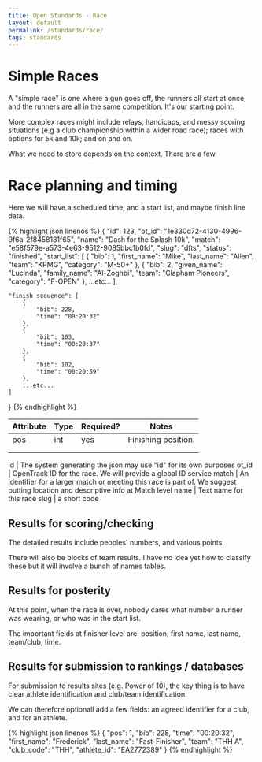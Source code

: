 ```yaml
---
title: Open Standards - Race
layout: default
permalink: /standards/race/
tags: standards
---
```


# Simple Races

A "simple race" is one where a gun goes off, the runners all start at once, and the runners are all in the same competition.  It's our starting point. 

More complex races might include relays, handicaps, and messy scoring situations (e.g a club championship within a wider road race); races with options for 5k and 10k; and on and on. 


What we need to store depends on the context.  There are a few


# Race planning and timing

Here we will have a scheduled time, and a start list, and maybe finish line data.

{% highlight json linenos %}
{
    "id": 123,
    "ot_id": "1e330d72-4130-4996-9f6a-2f8458181f65",
    "name": "Dash for the Splash 10k",
    "match": "e58f579e-a573-4e63-9512-9085bbc1b0fd",
    "slug": "dfts",
    "status": "finished",
    "start_list": [
        {
          "bib": 1,
          "first_name": "Mike",
          "last_name": "Allen",
          "team": "KPMG",
          "category": "M-50+"
        },
        {
          "bib": 2,
          "given_name": "Lucinda",
          "family_name": "Al-Zoghbi",
          "team": "Clapham Pioneers",
          "category": "F-OPEN"
        },
        ...etc...
    ],

    "finish_sequence": [
        {
            "bib": 228,
            "time": "00:20:32"
        },
        {
            "bib": 103,
            "time": "00:20:37"
        },
        {
            "bib": 102,
            "time": "00:20:59"
        },
        ...etc...
    ]
    
}
{% endhighlight %}


| Attribute | Type | Required? | Notes                 |
|-----------|------|-----------|-----------------------|
| pos       | int  | yes       | Finishing position.   |
|           |      |           |                       |
|           |      |           |                       |

id | The system generating the json may use "id" for its own purposes
ot_id | OpenTrack ID for the race.  We will provide a global ID service
match  | An identifier for a larger match or meeting this race is part of. We suggest putting location and descriptive info at Match level
name | Text name for this race
slug | a short code 


## Results for scoring/checking

The detailed results include peoples' numbers, and various points.

There will also be blocks of team results.  I have no idea yet how to classify these but it will involve a bunch of names tables.


## Results for posterity
At this point, when the race is over, nobody cares what number a runner was wearing, or who was in the start list.

The important fields at finisher level are:  position, first name, last name, team/club, time.


## Results for submission to rankings / databases

For submission to results sites (e.g. Power of 10), the key thing is to have clear athlete identification and club/team identification.

We can therefore optionall add a few fields: an agreed identifier for a club, and for an athlete.

{% highlight json linenos %}
    {
            "pos": 1,
            "bib": 228,
            "time": "00:20:32",
            "first_name": "Frederick",
            "last_name": "Fast-Finisher",
            "team": "THH A",
            "club_code": "THH",
            "athlete_id": "EA2772389"
    }
{% endhighlight %}


